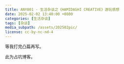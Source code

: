 ```yaml
---
title: ANY001 - 生活杂谈之《HAMIDASHI CREATIVE》游玩感想
date: 2025-02-02 13:40:00 +0800
categories: [生活杂谈]
tags: [杂谈] 
media_subpath: /assets/202502pic/
license: cc-by-nc-nd-4
---
```


等我打完凸篇再写。

此为占坑博客。